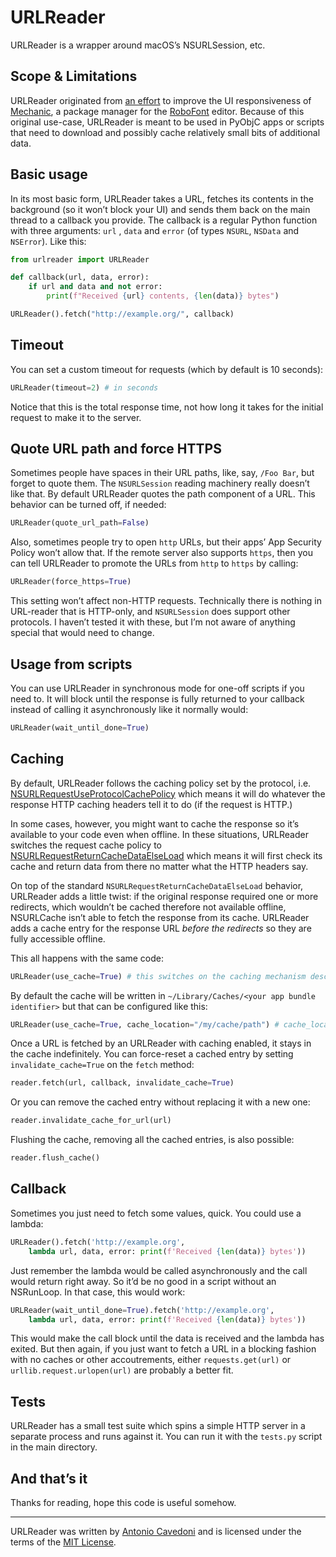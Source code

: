 # URLReader

URLReader is a wrapper around macOS’s NSURLSession, etc. 

## Scope & Limitations

URLReader originated from [an effort](https://github.com/robofont-mechanic/mechanic-2/pull/18) to improve the UI responsiveness of [Mechanic](https://robofontmechanic.com/), a package manager for the [RoboFont](https://www.robofont.com/) editor. Because of this original use-case, URLReader is meant to be used in PyObjC apps or scripts that need to download and possibly cache relatively small bits of additional data. 

## Basic usage

In its most basic form, URLReader takes a URL, fetches its contents in the background (so it won’t block your UI) and sends them back on the main thread to a callback you provide. The callback is a regular Python function with three arguments: `url` , `data` and `error` (of types `NSURL`, `NSData` and `NSError`). Like this:

```python
from urlreader import URLReader

def callback(url, data, error):
    if url and data and not error:
        print(f"Received {url} contents, {len(data)} bytes")

URLReader().fetch("http://example.org/", callback)
```

## Timeout

You can set a custom timeout for requests (which by default is 10 seconds):

```python
URLReader(timeout=2) # in seconds
```

Notice that this is the total response time, not how long it takes for the initial request to make it to the server. 

## Quote URL path and force HTTPS

Sometimes people have spaces in their URL paths, like, say, `/Foo Bar`, but forget to quote them. The `NSURLSession` reading machinery really doesn’t like that. By default URLReader quotes the path component of a URL. This behavior can be turned off, if needed:

```python
URLReader(quote_url_path=False)
```

Also, sometimes people try to open `http` URLs, but their apps’ App Security Policy won’t allow that. If the remote server also supports `https`, then you can tell URLReader to promote the URLs from `http` to `https` by calling:

```python
URLReader(force_https=True)
```

This setting won’t affect non-HTTP requests. Technically there is nothing in URL-reader that is HTTP-only, and `NSURLSession` does support other protocols. I haven’t tested it with these, but I’m not aware of anything special that would need to change. 

## Usage from scripts

You can use URLReader in synchronous mode for one-off scripts if you need to. It will block until the response is fully returned to your callback instead of calling it asynchronously like it normally would:

```python
URLReader(wait_until_done=True)
```

## Caching

By default, URLReader follows the caching policy set by the protocol, i.e. [NSURLRequestUseProtocolCachePolicy](https://developer.apple.com/documentation/foundation/nsurlrequestcachepolicy/nsurlrequestuseprotocolcachepolicy) which means it will do whatever the response HTTP caching headers tell it to do (if the request is HTTP.)

In some cases, however, you might want to cache the response so it’s available to your code even when offline. In these situations, URLReader switches the request cache policy to [NSURLRequestReturnCacheDataElseLoad](https://developer.apple.com/documentation/foundation/nsurlrequestcachepolicy/nsurlrequestreturncachedataelseload) which means it will first check its cache and return data from there no matter what the HTTP headers say. 

On top of the standard `NSURLRequestReturnCacheDataElseLoad` behavior, URLReader adds a little twist: if the original response required one or more redirects, which wouldn’t be cached therefore not available offline, NSURLCache isn’t able to fetch the response from its cache. URLReader adds a cache entry for the response URL *before the redirects* so they are fully accessible offline.

This all happens with the same code: 

```python 
URLReader(use_cache=True) # this switches on the caching mechanism described above
``` 

By default the cache will be written in `~/Library/Caches/<your app bundle identifier>` but that can be configured like this:

```python
URLReader(use_cache=True, cache_location="/my/cache/path") # cache_location can be either a string path or an NSURL
```

Once a URL is fetched by an URLReader with caching enabled, it stays in the cache indefinitely. You can force-reset a cached entry by setting `invalidate_cache=True` on the `fetch` method:

```python
reader.fetch(url, callback, invalidate_cache=True)
```

Or you can remove the cached entry without replacing it with a new one:

```python
reader.invalidate_cache_for_url(url)
```

Flushing the cache, removing all the cached entries, is also possible:

```python
reader.flush_cache()
```

## Callback

Sometimes you just need to fetch some values, quick. You could use a lambda:

```python
URLReader().fetch('http://example.org',
    lambda url, data, error: print(f'Received {len(data)} bytes'))
```

Just remember the lambda would be called asynchronously and the call would return right away. So it’d be no good in a script without an NSRunLoop. In that case, this would work:

```python
URLReader(wait_until_done=True).fetch('http://example.org',
    lambda url, data, error: print(f'Received {len(data)} bytes'))
```

This would make the call block until the data is received and the lambda has exited. But then again, if you just want to fetch a URL in a blocking fashion with no caches or other accoutrements, either `requests.get(url)` or `urllib.request.urlopen(url)` are probably a better fit.

## Tests

URLReader has a small test suite which spins a simple HTTP server in a separate process and runs against it. You can run it with the `tests.py` script in the main directory.

## And that’s it

Thanks for reading, hope this code is useful somehow.

---

URLReader was written by [Antonio Cavedoni](mailto:antonio@cavedoni.org) and is licensed under the terms of the [MIT License](https://github.com/verbosus/urlreader/blob/master/LICENSE).
